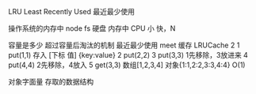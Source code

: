LRU Least Recently Used 最近最少使用

操作系统的内存中
node fs
硬盘 
内存中 CPU 小 快，N 

容量是多少 超过容量后淘汰的机制
最近最少使用
meet 缓存
LRUCache
  2
1 put(1,1) 存入 [下标 值] {key:value} 
2 put(2,2) 
3 put(3,3) 1先移除，3放进来
4 put(4,4) 2先移除，4放入
5 get(3,3) 
数组[1,2,3,4] 对象{1:1,2:2,3:3,4:4} O(1)

对象字面量 存取的数据结构 